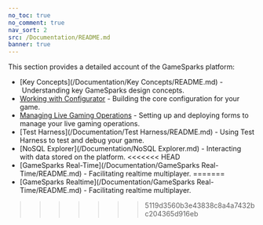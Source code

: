 ```yaml
---
no_toc: true
no_comment: true
nav_sort: 2
src: /Documentation/README.md
banner: true
---
```


This section provides a detailed account of the GameSparks platform:
* [Key Concepts](/Documentation/Key Concepts/README.md) - Understanding key GameSparks design concepts.
* [Working with Configurator](/Documentation/Configurator/README.md) - Building the core configuration for your game.
* [Managing Live Gaming Operations](/Documentation/Manage/README.md) - Setting up and deploying forms to manage your live gaming operations.
* [Test Harness](/Documentation/Test Harness/README.md) - Using Test Harness to test and debug your game.
* [NoSQL Explorer](/Documentation/NoSQL Explorer.md) - Interacting with data stored on the platform.
<<<<<<< HEAD
* [GameSparks Real-Time](/Documentation/GameSparks Real-Time/README.md) - Facilitating realtime multiplayer.
=======
* [GameSparks Realtime](/Documentation/GameSparks Real-Time/README.md) - Facilitating realtime multiplayer.
>>>>>>> 5119d3560b3e43838c8a4a7432bc204365d916eb
